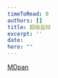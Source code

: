 ```yaml
---
timeToRead: 0
authors: []
title: 超级监狱
excerpt: ''
date: 
hero: ""
---
```

[MDpan](https://mdpan.tk/%E8%B6%85%E7%BA%A7%E7%9B%91%E7%8B%B1/)